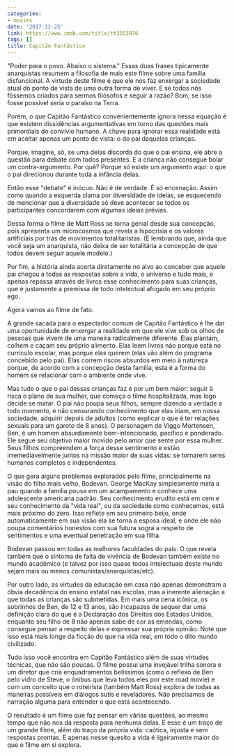 ```yaml
---
categories:
- movies
date: '2017-11-25'
link: https://www.imdb.com/title/tt3553976
tags: []
title: Capitão Fantástico
---
```


"Poder para o povo. Abaixo o sistema." Essas duas frases tipicamente anarquistas resumem a filosofia de mais este filme sobre uma família disfuncional. A virtude deste filme é que ele nos faz enxergar a sociedade atual do ponto de vista de uma outra forma de viver. E se todos nós fôssemos criados para sermos filósofos e seguir a razão? Bom, se isso fosse possível seria o paraíso na Terra.

Porém, o que Capitão Fantástico convenientemente ignora nessa equação é que existem dissidências argumentativas em torno das questões mais primordiais do convívio humano. A chave para ignorar essa realidade está em aceitar apenas um ponto de vista: o do pai daquelas crianças.

Porque, imagine, só, se uma delas discorda do que o pai ensina, ele abre a questão para debate com todos presentes. E a criança não consegue bolar um contra-argumento. Por quê? Porque só existe um argumento aqui: o que o pai direcionou durante toda a infância delas.

Então esse "debate" é inócuo. Não é de verdade. É só encenação. Assim como quando a esquerda clama por diversidade de ideias, se esquecendo de mencionar que a diversidade só deve acontecer se todos os participantes concordarem com algumas ideias prévias.

Dessa forma o filme de Matt Ross se torna genial desde sua concepção, pois apresenta um microcosmos que revela a hipocrisia e os valores artificiais por trás de movimentos totalitaristas. (E lembrando que, ainda que você seja um anarquista, não deixa de ser totalitária a concepção de que todos devem seguir aquele modelo.)

Por fim, a história ainda acerta diretamente no alvo ao conceber que aquele pai chegou a todas as respostas sobre a vida, o universo e tudo mais, e apenas repassa através de livros esse conhecimento para suas crianças, que é justamente a premissa de todo intelectual afogado em seu próprio ego.

Agora vamos ao filme de fato.

A grande sacada para o espectador comum de Capitão Fantástico é lhe dar uma oportunidade de enxergar a realidade em que ele vive sob os olhos de pessoas que vivem de uma maneira radicalmente diferente. Elas plantam, colhem e caçam seu próprio alimento. Elas leem livros não porque está no currículo escolar, mas porque elas querem (elas vão além do programa concebido pelo pai). Elas correm riscos absurdos em meio à natureza porque, de acordo com a concepção desta família, esta é a forma do homem se relacionar com o ambiente onde vive.

Mas tudo o que o pai dessas crianças faz é por um bem maior: seguir à risca o plano de sua mulher, que começa o filme hospitalizada, mas logo decide se matar. O pai não poupa seus filhos, sempre dizendo a verdade a todo momento, e não censurando conhecimento que elas iriam, em nossa sociedade, adquirir depois de adultos (como explicar o que é ter relações sexuais para um garoto de 8 anos). O personagem de Viggo Mortensen, Ben, é um homem absurdamente bem-intencionado, pacífico e ponderado. Ele segue seu objetivo maior movido pelo amor que sente por essa mulher. Seus filhos compreendem a força desse sentimento e estão irremediavelmente juntos na missão maior de suas vidas: se tornarem seres humanos completos e independentes.

O que gera alguns problemas explorados pelo filme, principalmente na visão do filho mais velho, Bodevan. George MacKay simplesmente mata a pau quando a família pousa em um acampamento e conhece uma adolescente americana padrão. Seu conhecimento erudito está em cem e seu conhecimento da "vida real", ou da sociedade como conhecemos, está mais próximo do zero. Isso reflete em seu primeiro beijo, onde automaticamente em sua visão ela se torna a esposa ideal, e onde ele não poupa comentários honestos com sua futura sogra a respeito de sentimentos e uma eventual penetração em sua filha.

Bodevan passou em todas as melhores faculdades do país. O que revela também que o sintoma de falta de vivência de Bodevan também existe no mundo acadêmico (e talvez por isso quase todos intelectuais deste mundo sejam mais ou menos comunistas/anarquistas/etc).

Por outro lado, as virtudes da educação em casa não apenas demonstram a óbvia decadência do ensino estatal nas escolas, mas a inerente alienação a que todas as crianças são submetidas. Em mais uma cena icônica, os sobrinhos de Ben, de 12 e 13 anos, são incapazes de sequer dar uma definição clara do que é a Declaração dos Direitos dos Estados Unidos, enquanto seu filho de 8 não apenas sabe de cor as emendas, como consegue pensar a respeito delas e expressar sua própria opinião. Note que isso está mais longe da ficção do que na vida real, em todo o dito mundo civilizado.

Tudo isso você encontra em Capitão Fantástico além de suas virtudes técnicas, que não são poucas. O filme possui uma invejável trilha sonora e um diretor que cria enquadramentos belíssimos (como o reflexo de Ben pelo vidro de Steve, o ônibus que leva todos eles por este road movie) e com um conceito que o roteirista (também Matt Ross) explora de todas as maneiras possíveis em diálogos sutis e reveladores. Não precisamos de narração alguma para entender o que está acontecendo.

O resultado é um filme que faz pensar em várias questões, ao mesmo tempo que não nos dá resposta para nenhuma delas. E esse é um traço de um grande filme, além do traço da própria vida: caótica, injusta e sem respostas prontas. E apenas nesse quesito a vida é ligeiramente maior do que o filme em si explora.